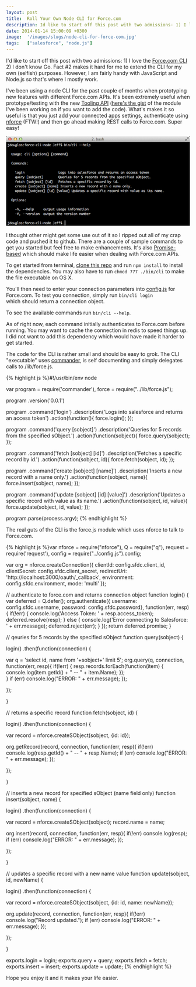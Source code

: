```yaml
---
layout: post
title:  Roll Your Own Node CLI for Force.com
description: Id like to start off this post with two admissions- 1) I love the Force.com CLI  2) I dont know Go. Fact #2 makes it hard for me to extend the CLI for my own (selfish) purposes. However, I am fairly handy with JavaScript and Node.js so thats where I mostly work. Ive been using a node CLI for the past couple of months when prototyping new features with different Force.com APIs. Its been extremely useful when prototype/testing with the new Tooling API  (heres the gist  of the module Ive been worki
date: 2014-01-14 15:00:09 +0300
image:  '/images/slugs/node-cli-for-force-com.jpg'
tags:   ["salesforce", "node.js"]
---
```

<p>I'd like to start off this post with two admissions: 1) I love the <a href="https://force-cli.heroku.com/">Force.com CLI</a> 2) I don't know Go. Fact #2 makes it hard for me to extend the CLI for my own (selfish) purposes. However, I am fairly handy with JavaScript and Node.js so that's where I mostly work.</p>
<p>I've been using a node CLI for the past couple of months when prototyping new features with different Force.com APIs. It's been extremely useful when prototype/testing with the new <a href="http://wiki.developerforce.com/page/Tooling_API">Tooling API</a> (<a href="https://gist.github.com/jeffdonthemic/8290347">here's the gist</a> of the module I've been working on if you want to add the code). What's makes it so useful is that you just add your connected apps settings, authenticate using <a href="https://github.com/kevinohara80/nforce">nforce</a> (FTW!) and then go ahead making REST calls to Force.com. Super easy!</p>
<p><img src="images/force-cli-node_ev3ntt.png" alt="" ></p>
<p>I thought other might get some use out of it so I ripped out all of my crap code and pushed it to github. There are a couple of sample commands to get you started but feel free to make enhancements. It's also <a href="https://github.com/kriskowal/q">Promise-based</a> which should make life easier when dealing with Force.com APIs.</p>
<p>To get started from terminal, <a href="https://github.com/jeffdonthemic/force-cli-node">clone this repo</a> and run <code>npm install</code> to install the dependencies. You may also have to run <code>chmod 777 ./bin/cli</code> to make the file executable on OS X.</p>
<p>You'll then need to enter your connection parameters into <a href="https://github.com/jeffdonthemic/force-cli-node/blob/master/config.js">config.js</a> for Force.com. To test you connection, simply run <code>bin/cli login</code><br>
which should return a connection object.</p>
<p>To see the available commands run <code>bin/cli --help</code>.</p>
<p>As of right now, each command initially authenticates to Force.com before running. You may want to cache the connection in redis to speed things up. I did not want to add this dependency which would have made it harder to get started.</p>
<p>The code for the CLI is rather small and should be easy to grok. The CLI "executable" uses <a href="https://github.com/visionmedia/commander.js/">commander</a>, is self documenting and simply delegates calls to /lib/force.js.</p>
{% highlight js %}#!/usr/bin/env node

var program = require('commander'),
 force = require("../lib/force.js");

program
 .version('0.0.1')

program
 .command('login')
 .description('Logs into salesforce and returns an access token')
 .action(function(){
  force.login();
});

program
 .command('query [sobject]')
 .description('Queries for 5 records from the specified sObject.')
 .action(function(sobject){
  force.query(sobject);
});

program
 .command('fetch [sobject] [id]')
 .description('Fetches a specific record by id.')
 .action(function(sobject, id){
  force.fetch(sobject, id);
}); 

program
 .command('create [sobject] [name]')
 .description('Inserts a new record with a name only.')
 .action(function(sobject, name){
  force.insert(sobject, name);
});  

program
 .command('update [sobject] [id] [value]')
 .description('Updates a specific record with value as its name.')
 .action(function(sobject, id, value){
  force.update(sobject, id, value);
}); 

program.parse(process.argv);
{% endhighlight %}
<p>The real guts of the CLI is the force.js module which uses nforce to talk to Force.com.</p>
{% highlight js %}var nforce = require("nforce"),
 Q = require("q"),
 request = require('request'),
 config = require("../config.js").config;

var org = nforce.createConnection({
  clientId: config.sfdc.client_id,
  clientSecret: config.sfdc.client_secret,
  redirectUri: 'http://localhost:3000/oauth/_callback', 
  environment: config.sfdc.environment,
  mode: 'multi' 
 });  

// authenticate to force.com and returns connection object
function login() {
 var deferred = Q.defer();
 org.authenticate({ username: config.sfdc.username, password: config.sfdc.password}, function(err, resp){
  if(!err) {
 console.log('Access Token: ' + resp.access_token);
 deferred.resolve(resp);
  } else {
 console.log('Error connecting to Salesforce: ' + err.message);
 deferred.reject(err);
  }
 }); 
 return deferred.promise;
} 

// qeuries for 5 records by the specified sObject
function query(sobject) {

 login()
  .then(function(connection) {

 var q = 'select id, name from '+sobject+' limit 5';
 org.query(q, connection, function(err, resp){
  if(!err) {
   resp.records.forEach(function(item) {
  console.log(item.getId() + " -- " + item.Name); 
   });  
  } 
  if (err) console.log("ERROR: " + err.message); 
 });   

  });

}

// returns a specific record
function fetch(sobject, id) {

 login()
  .then(function(connection) {

 var record = nforce.createSObject(sobject, {id: id});

 org.getRecord(record, connection, function(err, resp){
  if(!err) console.log(resp.getId() + " -- " + resp.Name); 
  if (err) console.log("ERROR: " + err.message); 
 });   

  });

}

// inserts a new record for specified sObject (name field only)
function insert(sobject, name) {

 login()
  .then(function(connection) {

 var record = nforce.createSObject(sobject);
 record.name = name;

 org.insert(record, connection, function(err, resp){
  if(!err) console.log(resp); 
  if (err) console.log("ERROR: " + err.message); 
 });   

  });

}

// updates a specific record with a new name value
function update(sobject, id, newName) {

 login()
  .then(function(connection) {

 var record = nforce.createSObject(sobject, {id: id, name: newName});

 org.update(record, connection, function(err, resp){
  if(!err) console.log("Record updated."); 
  if (err) console.log("ERROR: " + err.message); 
 });   

  });

}

exports.login = login;
exports.query = query;
exports.fetch = fetch;
exports.insert = insert;
exports.update = update;
{% endhighlight %}
<p>Hope you enjoy it and it makes your life easier.</p>

